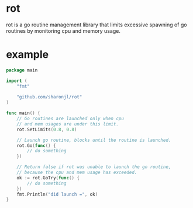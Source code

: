 # rot

rot is a go routine management library that limits excessive spawning 
of go routines by monitoring cpu and memory usage.

# example
```go
package main

import (
	"fmt"
	
	"github.com/sharonjl/rot"
)

func main() {
	// Go routines are launched only when cpu
	// and mem usages are under this limit.
	rot.SetLimits(0.8, 0.8)

	// Launch go routine, blocks until the routine is launched.
	rot.Go(func() {
		// do something
	})

	// Return false if rot was unable to launch the go routine,
	// because the cpu and mem usage has exceeded.
	ok := rot.GoTry(func() {
		// do something
	})
	fmt.Println("did launch =", ok)
}

```